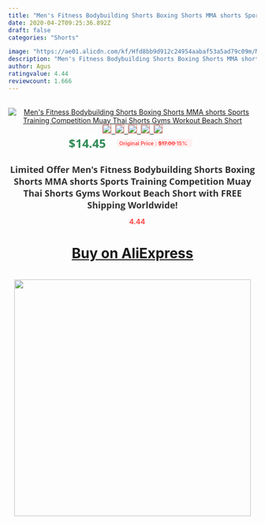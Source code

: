 ```yaml
---
title: "Men's Fitness Bodybuilding Shorts Boxing Shorts MMA shorts Sports Training Competition Muay Thai Shorts Gyms Workout Beach Short"
date: 2020-04-2T09:25:36.892Z
draft: false
categories: "Shorts"

image: "https://ae01.alicdn.com/kf/Hfd8bb9d912c24954aabaf53a5ad79c09m/Men-s-Fitness-Bodybuilding-Shorts-Boxing-Shorts-MMA-shorts-Sports-Training-Competition-Muay-Thai-Shorts-Gyms.jpg"
description: "Men's Fitness Bodybuilding Shorts Boxing Shorts MMA shorts Sports Training Competition Muay Thai Shorts Gyms Workout Beach Short"
author: Agus
ratingvalue: 4.44
reviewcount: 1.666
---
```

<br>
<div style="text-align: center;">
<a href="https://s.click.aliexpress.com/e/_AoevKH" target="_blank" rel="nofollow noopener noreferrer"><img alt="Men's Fitness Bodybuilding Shorts Boxing Shorts MMA shorts Sports Training Competition Muay Thai Shorts Gyms Workout Beach Short" class="magnifier-image" src="https://ae01.alicdn.com/kf/Hfd8bb9d912c24954aabaf53a5ad79c09m/Men-s-Fitness-Bodybuilding-Shorts-Boxing-Shorts-MMA-shorts-Sports-Training-Competition-Muay-Thai-Shorts-Gyms.jpg_640x640.jpg">
<br>
<img style="border:1px solid salmon" src="https://ae01.alicdn.com/kf/Hfd8bb9d912c24954aabaf53a5ad79c09m/Men-s-Fitness-Bodybuilding-Shorts-Boxing-Shorts-MMA-shorts-Sports-Training-Competition-Muay-Thai-Shorts-Gyms.jpg_120x120.jpg">&nbsp;&nbsp;<img style="border:1px solid salmon" src="https://ae01.alicdn.com/kf/H8edfe9f811324a439e6ee120fb308f84l/Men-s-Fitness-Bodybuilding-Shorts-Boxing-Shorts-MMA-shorts-Sports-Training-Competition-Muay-Thai-Shorts-Gyms.jpg_120x120.jpg">&nbsp;&nbsp;<img style="border:1px solid salmon" src="https://ae01.alicdn.com/kf/H0ea9f5c988a445208edd83812b3e7d88K/Men-s-Fitness-Bodybuilding-Shorts-Boxing-Shorts-MMA-shorts-Sports-Training-Competition-Muay-Thai-Shorts-Gyms.jpg_120x120.jpg">&nbsp;&nbsp;<img style="border:1px solid salmon" src="https://ae01.alicdn.com/kf/He8ea52ffe01741f297a9a3e95b6540fbE/Men-s-Fitness-Bodybuilding-Shorts-Boxing-Shorts-MMA-shorts-Sports-Training-Competition-Muay-Thai-Shorts-Gyms.jpg_120x120.jpg">&nbsp;&nbsp;<img style="border:1px solid salmon" src="https://ae01.alicdn.com/kf/H4856a066c5604f609dc930c4b1d99a954/Men-s-Fitness-Bodybuilding-Shorts-Boxing-Shorts-MMA-shorts-Sports-Training-Competition-Muay-Thai-Shorts-Gyms.jpg_120x120.jpg"></a></div><br0>
<div style="text-align: center;"><span style="background-color: white; border: 0px; box-sizing: border-box; color: seagreen; display: inline-block; font-family: &quot;open sans&quot; , &quot;arial&quot; , &quot;helvetica&quot; , sans-serif , &quot;heiti&quot;; font-size: 24px; font-stretch: inherit; font-weight: 700; line-height: inherit; margin: 0px 10px 0px 0px; padding: 0px; vertical-align: middle;">$14.45 </span>
<span style="background: rgb(255 , 241 , 241); border-radius: 3px; border: 0px; box-sizing: border-box; color: #ff4747; display: inline-block; font-family: inherit; font-size: 12px; font-stretch: inherit; font-style: inherit; font-variant: inherit; font-weight: 600; line-height: inherit; margin: 0px; padding: 2px 5px; transform: scale(0.9); vertical-align: middle;">Original Price : <b style="text-decoration: line-through;">$17.00 </b> 15%&nbsp;&nbsp;</span></div>
<h1 style="color: #333333; display: inline-block; font-family: &quot;open sans&quot; , &quot;arial&quot; , &quot;helvetica&quot; , sans-serif , &quot;heiti&quot;; font-size: 18px; font-stretch: inherit; font-weight: 700; text-align: center;">Limited Offer Men's Fitness Bodybuilding Shorts Boxing Shorts MMA shorts Sports Training Competition Muay Thai Shorts Gyms Workout Beach Short with FREE Shipping Worldwide!</h1>
<div style="color: #ff4747; text-align: center;">
<img src="https://4.bp.blogspot.com/-M0ZcTcb-5uY/XleCXlxnR4I/AAAAAAAAAEc/OrjgMkXV1oMQFaCRZj5HQwOCBcu3w1FegCPcBGAYYCw/s1600/star.png" style="height: 15px;">&nbsp;<b>4.44</b></div>
<div class="button_cont" align="center"><a class="buynow_a" href="https://s.click.aliexpress.com/e/_AoevKH" target="_blank" rel="nofollow noopener noreferrer"><H1>Buy on AliExpress</H1></a></div><br>
<div class="separator" style="clear: both; text-align: center;">
<img src="https://lh3.googleusercontent.com/-pTy5HemUv9M/XlePHvY0dAI/AAAAAAAAAE4/0nX5iRUoIWY8eMW9Dpxeirr157OZliDIgCLcBGAsYHQ/s1600/badge.gif" width="480">
</div>
